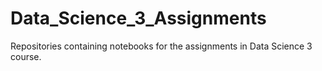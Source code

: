 # Data_Science_3_Assignments
Repositories containing notebooks for the assignments in Data Science 3 course. 
